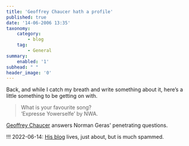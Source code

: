 ```yaml
---
title: 'Geoffrey Chaucer hath a profile'
published: true
date: '14-06-2006 13:35'
taxonomy:
    category:
        - blog
    tag:
        - General
summary:
    enabled: '1'
subhead: " "
header_image: '0'
---
```


Back, and while I catch my breath and write something about it, here’s a little something to be getting on with.

> What is your favourite song?  
> ‘Expresse Yowerselfe’ by NWA.

[Geoffrey Chaucer](http://normblog.typepad.com/normblog/2006/06/the_normblog_pr_1.html) answers Norman Geras' penetrating questions.

!!! 2022-06-14: [His blog](https://houseoffame.blogspot.com/) lives, just about, but is much spammed.
